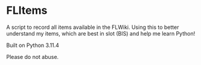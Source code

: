 # FLItems
A script to record all items available in the FLWiki. 
Using this to better understand my items, which are best in slot (BIS) and help me learn Python!

Built on Python 3.11.4

Please do not abuse.
